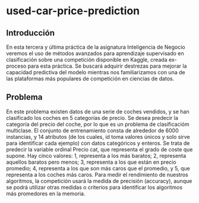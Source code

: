 # used-car-price-prediction


## Introducción
En esta tercera y última práctica de la asignatura Inteligencia de Negocio veremos el uso de métodos avanzados para aprendizaje supervisado en clasificación sobre una competición disponible en Kaggle, creada ex-proceso para esta práctica. Se buscará adquirir destrezas para mejorar la capacidad predictiva del modelo mientras nos familiarizamos con una de las plataformas más populares de competición en ciencias de datos.

## Problema

En este problema existen datos de una serie de coches vendidos, y se han clasificado los coches en 5 categorías de precio. Se desea predecir la categoría del precio del coche, por lo que es un problema de clasificacióm multiclase.
El conjunto de entrenamiento consta de alrededor de 6000 instancias, y 14 atributos (de los cuales, id toma valores únicos y solo sirve para identificar cada ejemplo) con datos categóricos y enteros. Se trata de predecir la variable ordinal Precio cat, que representa el grado de coste que supone. Hay cinco valores: 1, representa a los más baratos; 2, representa aquellos baratos pero menos; 3, representa a los que están en precio promedio; 4, representa a los que son más caros que el promedio, y 5, que representa a los coches más caros. Para medir el rendimiento de nuestros algoritmos, la competición usará la medida de precisión (accuracy), aunque se podrá utilizar otras medidas o criterios para identificar los algoritmos más promedores en la memoria.

